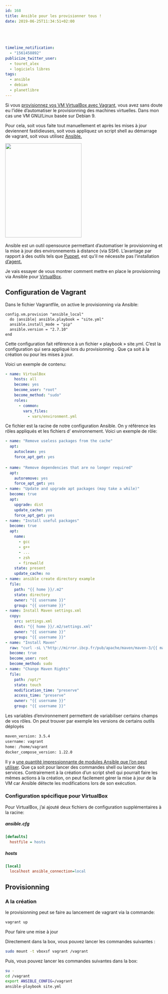 ```yaml
---
id: 168
title: Ansible pour les provisionner tous !
date: 2019-06-25T11:34:51+02:00




timeline_notification:
  - "1561458892"
publicize_twitter_user:
  - touret_alex
  - logiciels libres
tags:
  - ansible
  - debian
  - planetlibre
---
```

Si vous [provisionnez vos VM VirtualBox avec Vagrant](http://blog.touret.info/2018/03/15/installation-de-vagrant/), vous avez sans doute eu l&rsquo;idée d&rsquo;automatiser le provisionning des machines virtuelles. Dans mon cas une VM GNU/Linux basée sur Debian 9.

Pour cela, soit vous faite tout manuellement et après les mises à jour deviennent fastidieuses, soit vous appliquez un script shell au démarrage de vagrant, soit vous utilisez [Ansible.](https://www.ansible.com/)

<img loading="lazy" class="size-medium wp-image-180 aligncenter" src="/assets/images/2019/06/ansible_logo.svg_.png?w=244" alt="" width="244" height="300" srcset="/assets/images/2019/06/ansible_logo.svg_.png 832w, /assets/images/2019/06/ansible_logo.svg_-244x300.png 244w, /assets/images/2019/06/ansible_logo.svg_-768x945.png 768w" sizes="(max-width: 244px) 100vw, 244px" /> 

Ansible est un outil opensource permettant d&rsquo;automatiser le provisionning et la mise à jour des environnements à distance (via SSH). L&rsquo;avantage par rapport à des outils tels que [Puppet](https://puppet.com), est qu&rsquo;il ne nécessite pas l&rsquo;installation [d&rsquo;agent.](https://puppet.com/docs/puppet/6.0/man/agent.html) 

Je vais essayer de vous montrer comment mettre en place le provisionning via Ansible pour [VirtualBox](https://www.virtualbox.org/).

## Configuration de Vagrant

Dans le fichier Vagrantfile, on active le provisionning via Ansible:

```
config.vm.provision "ansible_local" 
  do |ansible| ansible.playbook = "site.yml"
  ansible.install_mode = "pip"
  ansible.version = "2.7.10"
end
```


Cette configuration fait référence à un fichier « playbook » site.yml. C&rsquo;est la configuration qui sera appliqué lors du provisionning . Que ça soit à la création ou pour les mises à jour.

Voici un exemple de contenu:

```yaml
- name: VirtualBox
    hosts: all
    become: yes
    become_user: "root"
    become_method: "sudo"
    roles:
      - common:
        vars_files:
          - vars/environment.yml
```


Ce fichier est la racine de notre configuration Ansible. On y référence les rôles appliqués et les fichiers d&rsquo; environnement. Voici un exemple de rôle:

```yaml
- name: "Remove useless packages from the cache"
  apt:
    autoclean: yes
    force_apt_get: yes
    
- name: "Remove dependencies that are no longer required"
  apt:
    autoremove: yes
    force_apt_get: yes
- name: "Update and upgrade apt packages (may take a while)"
  become: true
  apt:
    upgrade: dist
    update_cache: yes
    force_apt_get: yes
- name: "Install useful packages"
  become: true
  apt: 
    name:
      - gcc
      - g++
      - ...
      - zsh
      - firewalld
    state: present
    update_cache: no 
- name: ansible create directory example
  file:
    path: "{{ home }}/.m2"
    state: directory
    owner: "{{ username }}"
    group: "{{ username }}"
- name: Install Maven settings.xml
  copy: 
    src: settings.xml
    dest: "{{ home }}/.m2/settings.xml"
    owner: "{{ username }}"
    group: "{{ username }}"
- name: "Install Maven"
  raw: "curl -sL \"http://mirror.ibcp.fr/pub/apache/maven/maven-3/{{ maven_version }}/binaries/apache-maven-{{ maven_version }}-bin.tar.gz\" -o /opt/apache-maven.tar.gz && tar -zxf /opt/apache-maven.tar.gz -C /opt"
  become: true
  become_user: root
  become_method: sudo
- name: "Change Maven Rights"
  file:
    path: /opt/*
    state: touch
    modification_time: "preserve"
    access_time: "preserve"
    owner: "{{ username }}"
    group: "{{ username }}"
```


Les variables d&rsquo;environnement permettent de variabiliser certains champs de vos rôles. On peut trouver par exemple les versions de certains outils déployés

```bash
maven_version: 3.5.4
username: vagrant
home: /home/vagrant
docker_compose_version: 1.22.0
```


Il y a [une quantité impressionnante de modules Ansible que l&rsquo;on peut utiliser](https://docs.ansible.com/ansible/latest/modules/modules_by_category.html). Que ça soit pour lancer des commandes shell ou lancer des services. Contrairement à la création d&rsquo;un script shell qui pourrait faire les mêmes actions à la création, on peut facilement gérer la mise à jour de la VM car Ansible détecte les modifications lors de son exécution.

### Configuration spécifique pour VirtualBox

Pour VirtualBox, j&rsquo;ai ajouté deux fichiers de configuration supplémentaires à la racine:

##### ansible.cfg

```ini
[defaults]
  hostfile = hosts
```


##### hosts

```ini
[local]
  localhost ansible_connection=local
```


## Provisionning

### A la création

le provisionning peut se faire au lancement de vagrant via la commande:

```bash
vagrant up
```


Pour faire une mise à jour

Directement dans la box, vous pouvez lancer les commandes suivantes :

```bash
sudo mount -t vboxsf vagrant /vagrant
```


<p dir="auto">
  Puis, vous pouvez lancer les commandes suivantes dans la box:
</p>

```bash
su -
cd /vagrant
export ANSIBLE_CONFIG=/vagrant
ansible-playbook site.yml
```